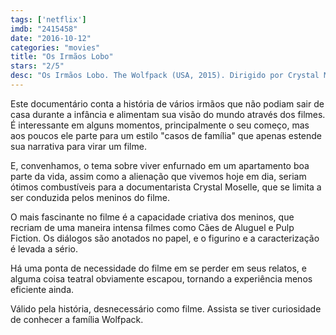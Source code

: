 ```yaml
---
tags: ['netflix']
imdb: "2415458"
date: "2016-10-12"
categories: "movies"
title: "Os Irmãos Lobo"
stars: "2/5"
desc: "Os Irmãos Lobo. The Wolfpack (USA, 2015). Dirigido por Crystal Moselle. Com Bhagavan Angulo, Govinda Angulo, Jagadisa Angulo, Krsna Angulo, Mukunda Angulo, Narayana Angulo, Tyler Hollinger (Naked / Spurious Actor), Chloe Pecorino (Herself)."
---
```

Este documentário conta a história de vários irmãos que não podiam sair de casa durante a infância e alimentam sua visão do mundo através dos filmes. É interessante em alguns momentos, principalmente o seu começo, mas aos poucos ele parte para um estilo "casos de família" que apenas estende sua narrativa para virar um filme.

E, convenhamos, o tema sobre viver enfurnado em um apartamento boa parte da vida, assim como a alienação que vivemos hoje em dia, seriam ótimos combustíveis para a documentarista Crystal Moselle, que se limita a ser conduzida pelos meninos do filme.

O mais fascinante no filme é a capacidade criativa dos meninos, que recriam de uma maneira intensa filmes como Cães de Aluguel e Pulp Fiction. Os diálogos são anotados no papel, e o figurino e a caracterização é levada a sério.

Há uma ponta de necessidade do filme em se perder em seus relatos, e alguma coisa teatral obviamente escapou, tornando a experiência menos eficiente ainda.

Válido pela história, desnecessário como filme. Assista se tiver curiosidade de conhecer a família Wolfpack.
